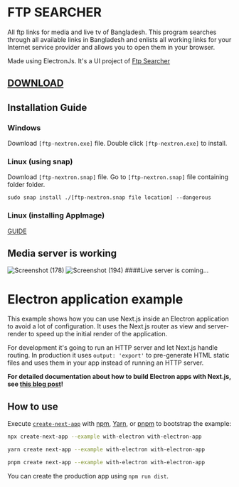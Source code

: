 # FTP SEARCHER
All ftp links for media and live tv of Bangladesh. This program searches through all available links in Bangladesh and enlists all working links for your Internet service provider and allows you to open them in your browser.

Made using ElectronJs.
It's a UI project of [Ftp Searcher](https://github.com/Sourav9063/ftp_searcher)

## [DOWNLOAD](https://github.com/Sourav9063/ftp-nextron/releases/tag/beta)
## Installation Guide
### Windows
Download `[ftp-nextron.exe]` file.
Double click `[ftp-nextron.exe]` to install.

### Linux (using snap)
Download `[ftp-nextron.snap]` file.
Go to `[ftp-nextron.snap]` file containing folder folder.
```
sudo snap install ./[ftp-nextron.snap file location] --dangerous 
```
### Linux (installing AppImage)
[GUIDE](https://askubuntu.com/questions/774490/what-is-an-appimage-how-do-i-install-it)
## Media server is working
![Screenshot (178)](https://github.com/Sourav9063/ftp-nextron/assets/53114581/79b05321-179a-49f6-915a-56ac223bf56a)
![Screenshot (194)](https://github.com/Sourav9063/ftp-nextron/assets/53114581/92275995-3cc2-40ea-89a8-aca1a0006e0f)
####Live server is coming...

























# Electron application example

This example shows how you can use Next.js inside an Electron application to avoid a lot of configuration. It uses the Next.js router as view and server-render to speed up the initial render of the application.

For development it's going to run an HTTP server and let Next.js handle routing. In production it uses `output: 'export'` to pre-generate HTML static files and uses them in your app instead of running an HTTP server.

**For detailed documentation about how to build Electron apps with Next.js, see [this blog post](https://leo.im/2017/electron-next)!**

## How to use

Execute [`create-next-app`](https://github.com/vercel/next.js/tree/canary/packages/create-next-app) with [npm](https://docs.npmjs.com/cli/init), [Yarn](https://yarnpkg.com/lang/en/docs/cli/create/), or [pnpm](https://pnpm.io) to bootstrap the example:

```bash
npx create-next-app --example with-electron with-electron-app
```

```bash
yarn create next-app --example with-electron with-electron-app
```

```bash
pnpm create next-app --example with-electron with-electron-app
```

You can create the production app using `npm run dist`.
